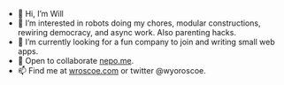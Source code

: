 - 👋 Hi, I’m Will
- 👀 I’m interested in robots doing my chores, modular constructions, rewiring democracy, and async work. Also parenting hacks.
- 🌱 I’m currently looking for a fun company to join and writing small web apps. 
- 💞️ Open to collaborate [nepo.me](www.nepo.me). 
- 📫 Find me at [wroscoe.com](www.wroscoe.com) or twitter @wyoroscoe.

<!---
wroscoe/wroscoe is a ✨ special ✨ repository because its `README.md` (this file) appears on your GitHub profile.
You can click the Preview link to take a look at your changes.
--->
